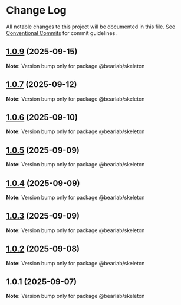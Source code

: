 # Change Log

All notable changes to this project will be documented in this file.
See [Conventional Commits](https://conventionalcommits.org) for commit guidelines.

## [1.0.9](https://github.com/hasanbala/ui-components/compare/@bearlab/skeleton@1.0.7...@bearlab/skeleton@1.0.9) (2025-09-15)

**Note:** Version bump only for package @bearlab/skeleton





## [1.0.7](https://github.com/hasanbala/ui-components/compare/@bearlab/skeleton@1.0.6...@bearlab/skeleton@1.0.7) (2025-09-12)

**Note:** Version bump only for package @bearlab/skeleton





## [1.0.6](https://github.com/hasanbala/ui-components/compare/@bearlab/skeleton@1.0.5...@bearlab/skeleton@1.0.6) (2025-09-10)

**Note:** Version bump only for package @bearlab/skeleton





## [1.0.5](https://github.com/hasanbala/ui-components/compare/@bearlab/skeleton@1.0.4...@bearlab/skeleton@1.0.5) (2025-09-09)

**Note:** Version bump only for package @bearlab/skeleton





## [1.0.4](https://github.com/hasanbala/ui-components/compare/@bearlab/skeleton@1.0.3...@bearlab/skeleton@1.0.4) (2025-09-09)

**Note:** Version bump only for package @bearlab/skeleton





## [1.0.3](https://github.com/hasanbala/ui-components/compare/@bearlab/skeleton@1.0.2...@bearlab/skeleton@1.0.3) (2025-09-09)

**Note:** Version bump only for package @bearlab/skeleton





## [1.0.2](https://github.com/hasanbala/ui-components/compare/@bearlab/skeleton@1.0.1...@bearlab/skeleton@1.0.2) (2025-09-08)

**Note:** Version bump only for package @bearlab/skeleton





## 1.0.1 (2025-09-07)

**Note:** Version bump only for package @bearlab/skeleton
